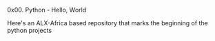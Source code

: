 0x00. Python - Hello, World

Here's an ALX-Africa based repository that marks the beginning of the python projects
